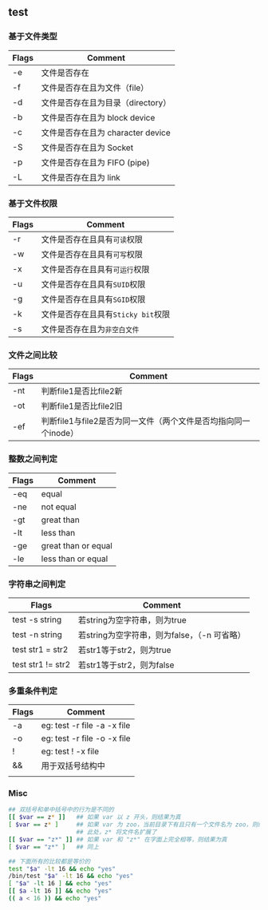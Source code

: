 ## test

### 基于文件类型

Flags | Comment
----- | ------------------------------
-e    | 文件是否存在
-f    | 文件是否存在且为文件（file）
-d    | 文件是否存在且为目录（directory）
-b    | 文件是否存在且为 block device 
-c    | 文件是否存在且为 character device
-S    | 文件是否存在且为 Socket
-p    | 文件是否存在且为 FIFO (pipe)
-L    | 文件是否存在且为 link

### 基于文件权限

Flags | Comment
----- | ------------------------------
-r    | 文件是否存在且具有`可读`权限
-w    | 文件是否存在且具有`可写`权限
-x    | 文件是否存在且具有`可运行`权限
-u    | 文件是否存在且具有`SUID`权限 
-g    | 文件是否存在且具有`SGID`权限
-k    | 文件是否存在且具有`Sticky bit`权限
-s    | 文件是否存在且为`非空白文件`

### 文件之间比较

Flags  | Comment
------ | ------------------------------------------------------
-nt    | 判断file1是否比file2新
-ot    | 判断file1是否比file2旧
-ef    | 判断file1与file2是否为同一文件（两个文件是否均指向同一个inode）

### 整数之间判定

Flags  | Comment
------ | ------------------
-eq    | equal
-ne    | not equal
-gt    | great than
-lt    | less than
-ge    | great than or equal
-le    | less than or equal

### 字符串之间判定

Flags             | Comment
----------------- | --------------------------------------
test -s string    | 若string为空字符串，则为true
test -n string    | 若string为空字符串，则为false，（-n 可省略）
test str1 = str2  | 若str1等于str2，则为true
test str1 != str2 | 若str1等于str2，则为false

### 多重条件判定

Flags  | Comment
------ | ----------------------------
-a     | eg: test -r file -a -x file
-o     | eg: test -r file -o -x file
!      | eg: test ! -x file
&&     | 用于双括号结构中
||     | 用于双括号结构中



### Misc
```bash
## 双括号和单中括号中的行为是不同的
[[ $var == z* ]]   ## 如果 var 以 z 开头，则结果为真
[ $var == z* ]     ## 如果 var 为 zoo，当前目录下有且只有一个文件名为 zoo，则结果为真，
                   ## 此处，z* 将文件名扩展了
[[ $var == "z*" ]] ## 如果 var 和 "z*" 在字面上完全相等，则结果为真
[ $var == "z*" ]   ## 同上

## 下面所有的比较都是等价的
test "$a" -lt 16 && echo "yes"
/bin/test "$a" -lt 16 && echo "yes"
[ "$a" -lt 16 ] && echo "yes"
[[ $a -lt 16 ]] && echo "yes"
(( a < 16 )) && echo "yes"
```
